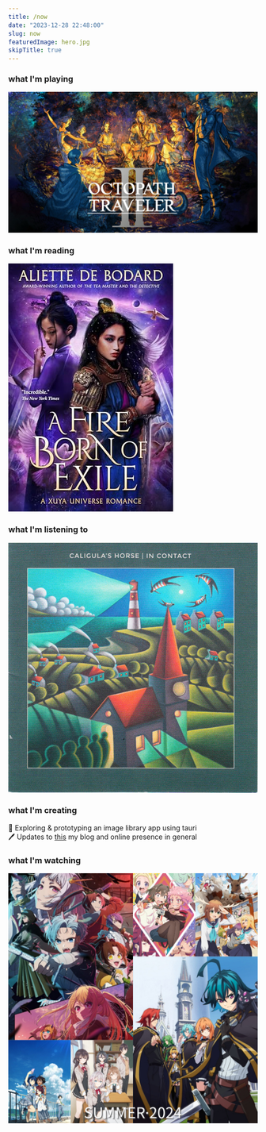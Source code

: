```yaml
---
title: /now
date: "2023-12-28 22:48:00"
slug: now
featuredImage: hero.jpg
skipTitle: true
---
```


<style>
    /* Let's use emoji as the bullets */
    ul li { list-style-type: none; }
    ul { padding-inline-start: 0px !important; }
</style>

### what I'm playing

- ![Octopath Traveler II](octopath.jpg)

### what I'm reading

- !["A Fire Born of Exile" by Aliette De Bodard](fire.jpg)

### what I'm listening to

- !["In Contact" by Caligula's Horse](contact.jpg)

### what I'm creating

- :monocle_face: Exploring & prototyping an image library app using tauri 
- :pen: Updates to [this](https://markphilpot.com) my blog and online presence in general

### what I'm watching

![](summer_2024.jpg)
